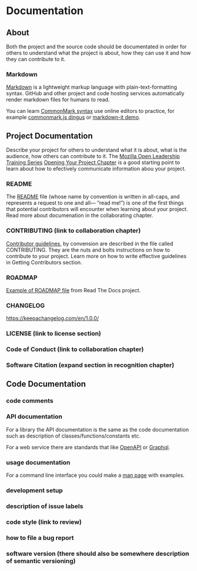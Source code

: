 # Documentation

## About
Both the project and the source code should be documentated in order for others to understand what the project is about, how they can use it and how they can contribute to it.

### Markdown
[Markdown](https://en.wikipedia.org/wiki/Markdown) is a lightweight markup language with plain-text-formatting syntax. GitHub and other project and code hosting services automatically render markdown files for humans to read.

You can learn [CommonMark syntax](https://commonmark.org/help/) use online editors to practice, for example [commonmark.js dingus](https://spec.commonmark.org/dingus/) or [markdown-it demo](https://markdown-it.github.io).

## Project Documentation
Describe your project for others to understand what it is about, what is the audience, how others can contribute to it. The [Mozilla Open Leadership Training Series](https://mozilla.github.io/open-leadership-training-series/) [Opening Your Project Chapter](https://mozilla.github.io/open-leadership-training-series/articles/opening-your-project/) is a good starting point to learn about how to efectively communicate information abou your project.

### README
The [README](https://mozilla.github.io/open-leadership-training-series/articles/opening-your-project/write-a-great-project-readme/) file (whose name by convention is written in all-caps, and represents a request to one and all— “read me!”) is one of the first things that potential contributors will encounter when learning about your project. Read more about documenation in the collaborating chapter.

### CONTRIBUTING (link to collaboration chapter)
[Contributor guidelines](https://mozilla.github.io/open-leadership-training-series/articles/building-communities-of-contributors/write-contributor-guidelines/), by convension are described in the file called CONTRIBUTING. They are the nuts and bolts instructions on how to contribute to your project. Learn more on how to write effective guidelines in Getting Contributors section.

### ROADMAP
[Example of ROADMAP file](https://docs.readthedocs.io/en/stable/roadmap.html#roadmap) from Read The Docs project.

### CHANGELOG
https://keepachangelog.com/en/1.0.0/

### LICENSE (link to license section)

### Code of Conduct (link to collaboration chapter)

### Software Citation (expand section in recognition chapter)

## Code Documentation

### code comments

### API documentation
For a library the API documentation is the same as the code documentation such as description of classes/functions/constants etc.

For a web service there are standards that like [OpenAPI](https://www.openapis.org/) or [Graphql](https://graphql.org/).

### usage documentation
For a command line interface you could make a [man page](https://en.wikipedia.org/wiki/Man_page) with examples.

### development setup

### description of issue labels

### code style (link to review)

### how to file a bug report

### software version (there should also be somewhere description of semantic versioning)
